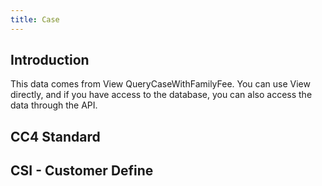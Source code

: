 ```yaml
---
title: Case
---
```


## Introduction

This data comes from View QueryCaseWithFamilyFee. You can use View directly, and if you have access to the database, you can also access the data through the API.

## CC4 Standard
<dsgrid class="not-prose mb-4"></dsgrid>

## CSI - Customer Define
<dsgrid dataSource="csi_case" class="not-prose mb-4" ></dsgrid>   
